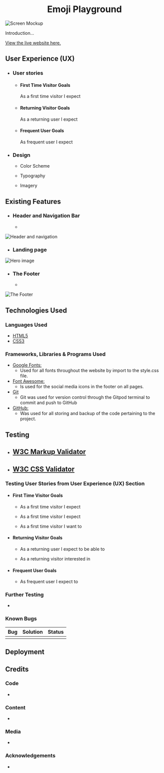 <h1 align="center">Emoji Playground</h1>

![Screen Mockup](static/images/)

Introduction... 

[View the live website here.]()

## User Experience (UX)

-   ### User stories

    -   #### First Time Visitor Goals
        As a first time visitor I expect 
      
    -   #### Returning Visitor Goals
        As a returning user I expect 

        

    -   #### Frequent User Goals
        As frequent user I expect 

        

-   ### Design
    - Color Scheme  
    


    - Typography  

       
    - Imagery  
        
   

## Existing Features


- ### Header and Navigation Bar
    - 

![Header and navigation](static/images/)

- ### Landing page 

![Hero image](static/images/)
    


- ### The Footer
    - 

![The Footer](static/images/)






## Technologies Used

### Languages Used
 - [HTML5](https://en.wikipedia.org/wiki/HTML5)
 - [CSS3](https://en.wikipedia.org/wiki/Cascading_Style_Sheets)


### Frameworks, Libraries & Programs Used
 - [Google Fonts:](https://fonts.google.com/)
    - Used for all fonts throughout the website by import to the style.css file.
 - [Font Awesome:](https://fontawesome.com/)
    - Is used for the social media icons in the footer on all pages. 
 - [Git](https://git-scm.com/)
    - Git was used for version control through the Gitpod terminal to commit and push to GitHub
 - [GitHub:](https://github.com/)
     - Was used for all storing and backup of the code pertaining to the project. 

## Testing
-   [W3C Markup Validator](https://jigsaw.w3.org/css-validator/#validate_by_input) 
    - 

-   [W3C CSS Validator](https://jigsaw.w3.org/css-validator/#validate_by_input) 
    - 




### Testing User Stories from User Experience (UX) Section

-   #### First Time Visitor Goals
    -   As a first time visitor I expect 

    -   As a first time visitor I expect 

    -   As a first time visitor I want to 




-   #### Returning Visitor Goals
    - As a returning user I expect to be able to 

    - As a returning visitor interested in 

    

-   #### Frequent User Goals
    - As frequent user I expect to



### Further Testing
-   


### Known Bugs
|Bug | Solution | Status |
|----|:---------|:-------|
|| |  |





## Deployment



## Credits

### Code
- 

### Content
- 


### Media
- 

### Acknowledgements
- 


